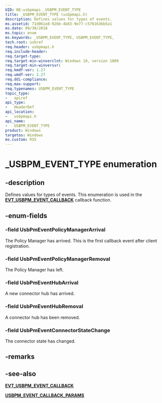 ```yaml
---
UID: NE:usbpmapi._USBPM_EVENT_TYPE
title: _USBPM_EVENT_TYPE (usbpmapi.h)
description: Defines values for types of events.
ms.assetid: 71d061e8-92bb-4b83-9e77-c576163bb5a1
ms.date: 09/30/2018
ms.topic: enum
ms.keywords: _USBPM_EVENT_TYPE, USBPM_EVENT_TYPE, 
tech.root: usbref
req.header: usbpmapi.h
req.include-header:
req.target-type:
req.target-min-winverclnt: Windows 10, version 1809
req.target-min-winversvr:
req.kmdf-ver: 1.27
req.umdf-ver: 2.27
req.ddi-compliance:
req.max-support:
req.typenames: USBPM_EVENT_TYPE
topic_type: 
-	apiref
api_type: 
-	HeaderDef
api_location: 
-	usbpmapi.h
api_name: 
-	USBPM_EVENT_TYPE
product: Windows
targetos: Windows
ms.custom: RS5
---
```


# _USBPM_EVENT_TYPE enumeration

## -description
Defines values for types of events. This enumeration is used in the [**EVT_USBPM_EVENT_CALLBACK**](nc-usbpmapi-evt_usbpm_event_callback.md) callback function. 

## -enum-fields

### -field UsbPmEventPolicyManagerArrival 
The Policy Manager has arrived. This is the first callback event after client registration. 

### -field UsbPmEventPolicyManagerRemoval 
 The Policy Manager has left.

### -field UsbPmEventHubArrival
A new connector hub has arrived.

### -field UsbPmEventHubRemoval 
A connector hub has been removed.

### -field UsbPmEventConnectorStateChange 
 The connector state has changed.

## -remarks

## -see-also
[**EVT_USBPM_EVENT_CALLBACK**](nc-usbpmapi-evt_usbpm_event_callback.md)

[**USBPM_EVENT_CALLBACK_PARAMS**](ns-usbpmapi-_usbpm_event_callback_params.md)
